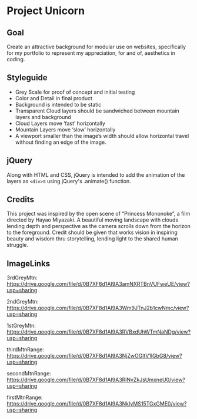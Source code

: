 ﻿# Project Unicorn


## Goal 
Create an attractive background for modular use on websites, specifically for my portfolio to represent my appreciation, for and of, aesthetics in coding.


## Styleguide


* Grey Scale for proof of concept and initial testing
* Color and Detail in final product
* Background is intended to be static
* Transparent Cloud layers should be sandwiched between mountain layers and background
* Cloud Layers move ‘fast’ horizontally
* Mountain Layers move ‘slow’ horizontally
* A viewport smaller than the image’s width should allow horizontal travel without finding an edge of the image.


## jQuery
Along with HTML and CSS, jQuery is intended to add the animation of the layers as ```<div>```s using jQuery's .animate() function. 


## Credits
This project was inspired by the open scene of “Princess Mononoke”, a film directed by Hayao Miyazaki. A beautiful moving landscape with clouds lending depth and perspective as the camera scrolls down from the horizon to the foreground. Credit should be given that works vision in inspiring beauty and wisdom thru storytelling, lending light to the shared human struggle.

## ImageLinks


3rdGreyMtn: https://drive.google.com/file/d/0B7XF8d1AI9A3amNXRTBnVUFweUE/view?usp=sharing

2ndGreyMtn: https://drive.google.com/file/d/0B7XF8d1AI9A3Wm9JTnJ2b1cwNmc/view?usp=sharing

1stGreyMtn: https://drive.google.com/file/d/0B7XF8d1AI9A3RVBxdUhWTmNaNDg/view?usp=sharing


thirdMtnRange: https://drive.google.com/file/d/0B7XF8d1AI9A3NjZwOGltV1lGbG8/view?usp=sharing

secondMtnRange: https://drive.google.com/file/d/0B7XF8d1AI9A3RlNvZkJsUmxneU0/view?usp=sharing

firstMtnRange: https://drive.google.com/file/d/0B7XF8d1AI9A3NkIyMS15TGxGME0/view?usp=sharing
